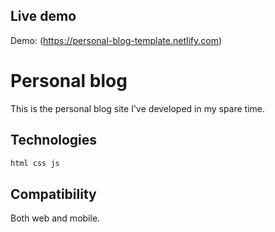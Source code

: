 
## Live demo
Demo: (https://personal-blog-template.netlify.com)
# Personal blog

This is the personal blog site  I've developed in my spare time.

## Technologies


```bash
html css js
```

## Compatibility

Both web and mobile.



